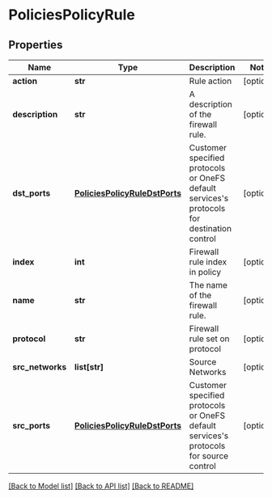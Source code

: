 # PoliciesPolicyRule

## Properties
Name | Type | Description | Notes
------------ | ------------- | ------------- | -------------
**action** | **str** | Rule action | [optional] 
**description** | **str** | A description of the firewall rule. | [optional] 
**dst_ports** | [**PoliciesPolicyRuleDstPorts**](PoliciesPolicyRuleDstPorts.md) | Customer specified protocols or OneFS default services&#39;s protocols for destination control | [optional] 
**index** | **int** | Firewall rule index in policy | [optional] 
**name** | **str** | The name of the firewall rule. | [optional] 
**protocol** | **str** | Firewall rule set on protocol | [optional] 
**src_networks** | **list[str]** | Source Networks | [optional] 
**src_ports** | [**PoliciesPolicyRuleDstPorts**](PoliciesPolicyRuleDstPorts.md) | Customer specified protocols or OneFS default services&#39;s protocols for source control | [optional] 

[[Back to Model list]](../README.md#documentation-for-models) [[Back to API list]](../README.md#documentation-for-api-endpoints) [[Back to README]](../README.md)



